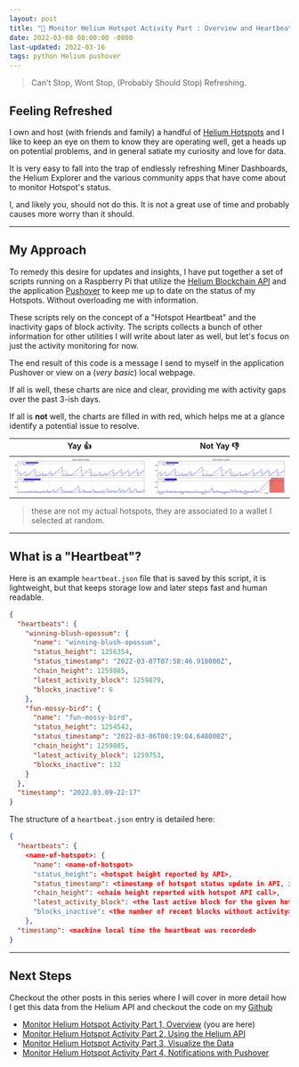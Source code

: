 ```yaml
---
layout: post
title: "🎈 Monitor Helium Hotspot Activity Part : Overview and Heartbeats"
date: 2022-03-08 08:00:00 -0800
last-updated: 2022-03-16
tags: python Helium pushover
---
```


> Can't Stop, Wont Stop, (Probably Should Stop) Refreshing.

## Feeling Refreshed

I own and host (with friends and family) a handful of [Helium Hotspots][helium-hotspots] and I like to keep an eye on them to know they are operating well, get a heads up on potential problems, and in general satiate my curiosity and love for data.

It is very easy to fall into the trap of endlessly refreshing Miner Dashboards, the Helium Explorer and the various community apps that have come about to monitor Hotspot's status.

I, and likely you, should not do this. It is not a great use of time and probably causes more worry than it should.

---

## My Approach

To remedy this desire for updates and insights, I have put together a set of scripts running on a Raspberry Pi that utilize the [Helium Blockchain API][helium-api] and the application [Pushover][pushover-website] to keep me up to date on the status of my Hotspots. Without overloading me with information.

These scripts rely on the concept of a "Hotspot Heartbeat" and the inactivity gaps of block activity. The scripts collects a bunch of other information for other utilities I will write about later as well, but let's focus on just the activity monitoring for now.

The end result of this code is a message I send to myself in the application Pushover or view on a (_very basic_) local webpage.

If all is well, these charts are nice and clear, providing me with activity gaps over the past 3-ish days.

If all is **not** well, the charts are filled in with red, which helps me at a glance identify a potential issue to resolve.

|            Yay 👍             |                  Not Yay 👎                   |
| :---------------------------: | :-------------------------------------------: |
| ![sample image][sample-image] | ![sample warning image][sample-image-warning] |

> these are not my actual hotspots, they are associated to a wallet I selected at random.

---

## What is a "Heartbeat"?

Here is an example `heartbeat.json` file that is saved by this script, it is lightweight, but that keeps storage low and later steps fast and human readable.

```json
{
  "heartbeats": {
    "winning-blush-opossum": {
      "name": "winning-blush-opossum",
      "status_height": 1256354,
      "status_timestamp": "2022-03-07T07:58:46.918000Z",
      "chain_height": 1259885,
      "latest_activity_block": 1259879,
      "blocks_inactive": 6
    },
    "fun-mossy-bird": {
      "name": "fun-mossy-bird",
      "status_height": 1254542,
      "status_timestamp": "2022-03-06T00:19:04.648000Z",
      "chain_height": 1259885,
      "latest_activity_block": 1259753,
      "blocks_inactive": 132
    }
  },
  "timestamp": "2022.03.09-22:17"
}
```

The structure of a `heartbeat.json` entry is detailed here:

```json
{
  "heartbeats": {
    <name-of-hotspot>: {
      "name": <name-of-hotspot>
      "status_height": <hotspot height reported by API>,
      "status_timestamp": <timestamp of hotspot status update in API, in UTC>,
      "chain_height": <chain height reported with hotspot API call>,
      "latest_activity_block": <the last active block for the given hotspot>
      "blocks_inactive": <the number of recent blocks without activity>
    },
  "timestamp": <machine local time the heartbeat was recorded>
}
```

---

## Next Steps

Checkout the other posts in this series where I will cover in more detail how I get this data from the Helium API and checkout the code on my [Github][github-repo]

- [Monitor Helium Hotspot Activity Part 1, Overview][helim-heartbeat-part-1] (you are here)
- [Monitor Helium Hotspot Activity Part 2, Using the Helium API][helim-heartbeat-part-2]
- [Monitor Helium Hotspot Activity Part 3, Visualize the Data][helim-heartbeat-part-3]
- [Monitor Helium Hotspot Activity Part 4, Notifications with Pushover][helim-heartbeat-part-4]

[github-repo]: https://github.com/samgutentag/helium-heartbeat
[helim-heartbeat-part-1]: https://gutentag.co/3MzZNAb
[helim-heartbeat-part-2]: https://gutentag.co/3MGjUwo
[helim-heartbeat-part-3]: https://www.samgutentag.com/blog
[helim-heartbeat-part-4]: https://www.samgutentag.com/blog
[pushover-website]: https://pushover.net/#apps
[sample-image-warning]: https://github.com/samgutentag/helium-heartbeat/blob/main/_assets/sample_output_warning.png?raw=true
[sample-image]: https://github.com/samgutentag/helium-heartbeat/blob/main/_assets/sample_output.png?raw=true
[helium-hotspots]: https://www.helium.com/mine
[helium-api]: https://docs.helium.com/blockchain
